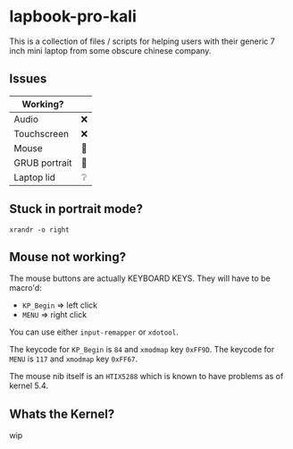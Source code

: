 # lapbook-pro-kali
This is a collection of files / scripts for helping users with their generic 7 inch mini laptop from some obscure chinese company.

## Issues

| Working?      |     |
| ------------- |:---:|
| Audio         | ❌   |
| Touchscreen   | ❌   |
| Mouse         | 🚧  |
| GRUB portrait | 🚧  |
| Laptop lid    | ❔   |

## Stuck in portrait mode? 
`xrandr -o right` 

## Mouse not working?
The mouse buttons are actually KEYBOARD KEYS. They will have to be macro'd:

- `KP_Begin` => left click 
- `MENU` => right click

You can use either `input-remapper` or `xdotool`. 

The keycode for `KP_Begin` is `84` and `xmodmap` key `0xFF9D`.
The keycode for `MENU` is  `117` and `xmodmap` key `0xFF67`.

The mouse nib itself is an `HTIX5288` which is known to have problems as of kernel 5.4.

## Whats the Kernel?
wip
